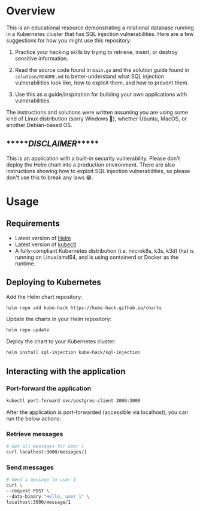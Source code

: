 # Overview

This is an educational resource demonstrating a relational database running in a Kubernetes cluster that has SQL injection vulnerabilities. Here are a few suggestions for how you might use this repository:

1. Practice your hacking skills by trying to retrieve, insert, or destroy sensitive information.

2. Read the source code found in `main.go` and the solution guide found in `solution/README.md` to better-understand what SQL injection vulnerabilities look like, how to exploit them, and how to prevent them.

3. Use this as a guide/inspiration for building your own applications with vulnerabilities.

The instructions and solutions were written assuming you are using some kind of Linux distribution (sorry Windows :grimacing:), whether Ubuntu, MacOS, or another Debian-based OS.

## \*\*\*\*\**DISCLAIMER*\*\*\*\*\*

This is an application with a built-in security vulnerability. Please don't deploy the Helm chart into a production environment. There are also instructions showing how to exploit SQL injection vulnerabilities, so please don't use this to break any laws :grin:.

# Usage

## Requirements

- Latest version of [Helm](https://helm.sh/docs/intro/install/)
- Latest version of [kubectl](https://kubernetes.io/docs/tasks/tools/#kubectl)
- A fully-compliant Kubernetes distribution (i.e. microk8s, k3s, k3d) that is running on Linux/amd64, and is using containerd or Docker as the runtime.

## Deploying to Kubernetes

Add the Helm chart repository:

```sh
helm repo add kube-hack https://kube-hack.github.io/charts
```

Update the charts in your Helm repository:

```sh
helm repo update
```

Deploy the chart to your Kubernetes cluster:

```sh
helm install sql-injection kube-hack/sql-injection
```

## Interacting with the application

### Port-forward the application

```sh
kubectl port-forward svc/postgres-client 3000:3000
```

After the application is port-forwarded (accessible via localhost), you can run the below actions:

### Retrieve messages

```sh
# Get all messages for user 1
curl localhost:3000/messages/1
```

### Send messages

```sh
# Send a message to user 1
curl \
--request POST \
--data-binary "Hello, user 1" \
localhost:3000/message/1
```

